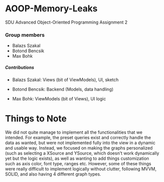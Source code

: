 # AOOP-Memory-Leaks
SDU Advanced Object-Oriented Programming Assignment 2

### Group members
- Balazs Szakal
- Botond Bencsik
- Max Bohk

##### Contributions
- Balazs Szakal: Views (bit of ViewModels), UI, sketch

- Botond Bencsik: Backend (Models, data handling)

- Max Bohk: ViewModels (bit of Views), UI logic

# Things to Note
We did not quite manage to implement all the functionalities that we intended.
For example, the preset queries exist and correctly handle the data as wanted, but were not implemented fully into the view in a dynamic and usable way. Instead, we focused on making the graphs personalized (such as selecting a XSource and YSource, which doesn't work dynamically yet but the logic exists), as well as wanting to add things customization such as axis color, font type, ranges etc. However, some of these things were really difficult to implement logically without clutter, following MVVM, SOLID, and also having 4 different graph types.